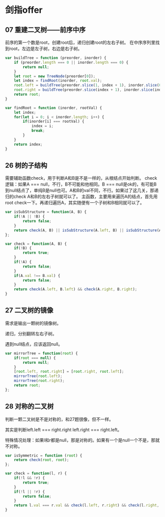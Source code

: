 # 剑指offer

## 07 重建二叉树——前序中序
前序的第一个数是root，创建root后，递归创建root的左右子树。
在中序序列里找到root，左边是左子树，右边是右子树。

```js
var buildTree = function (preorder, inorder) {
    if (preorder.length === 0 || inorder.length === 0) {
        return null;
    }
    let root = new TreeNode(preorder[0]);
    let index = findRoot(inorder, root.val);
    root.left = buildTree(preorder.slice(1, index + 1), inorder.slice(0, index));
    root.right = buildTree(preorder.slice(index + 1), inorder.slice(index + 1));
    return root;
}

var findRoot = function (inorder, rootVal) {
    let index;
    for(let i = 0; i < inorder.length; i++) {
        if(inorder[i] === rootVal) {
            index = i;
            break;
        }
    }
    return index;
}
```



## 26 树的子结构
需要辅助函数check，用于判断A和B是不是一样的，从根结点开始判断。
check逻辑：如果A === null，不行，B不可能和他相同。B === null是ok的，有可能B到null结点了，单纯B是null也可。A和B的val不同，不行。如果过了这几关，那递归的check A和B的左右子树就可以了。
主函数，主要用来遍历A的结点，首先用root check一下。再递归遍历A，其实随便有一个子树和B相同就可以了。

```js
var isSubStructure = function(A, B) {
    if(!A || !B) {
        return false;
    }
    return check(A, B) || isSubStructure(A.left, B) || isSubStructure(A.right, B);
};

var check = function(A, B) {
    if(!B) {
        return true;
    }
    if(!A) {
        return false;
    }
    if(A.val !== B.val) {
        return false;
    }
    return check(A.left, B.left) && check(A.right, B.right);
}
```



## 27 二叉树的镜像

需求是输出一颗树的镜像树。

递归，分别翻转左右子树。

遇到null结点，应该返回null。

```js
var mirrorTree = function(root) {
    if(root === null) {
        return null;
    }
    [root.left, root.right] = [root.right, root.left];
    mirrorTree(root.left);
    mirrorTree(root.right);
    return root;
};
```



## 28 对称的二叉树

判断一颗二叉树是不是对称的，和27题很像，但不一样。

其实是判断left.left === right.right left.right === right.left。

特殊情况处理：如果l和r都是null，那是对称的。如果有一个是null一个不是，那就不对称。

```js
var isSymmetric = function (root) {
    return check(root, root);
};

var check = function(l, r) {
    if(!l && !r) {
        return true;
    }
    if(!l || !r) {
        return false;
    }
    return l.val === r.val && check(l.left, r.right) && check(l.right, r.left);
}
```

